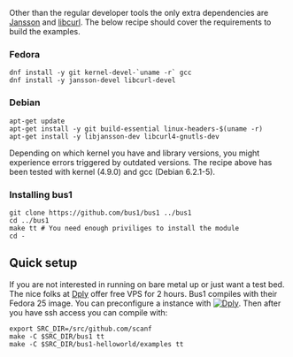 Other than the regular developer tools the only extra dependencies are
[Jansson](https://jansson.readthedocs.io/en/2.9/) and
[libcurl](https://curl.haxx.se/libcurl/). The below recipe should cover the
requirements to build the examples.

### Fedora

    dnf install -y git kernel-devel-`uname -r` gcc
    dnf install -y jansson-devel libcurl-devel

### Debian

    apt-get update
    apt-get install -y git build-essential linux-headers-$(uname -r)
    apt-get install -y libjansson-dev libcurl4-gnutls-dev

Depending on which kernel you have and library versions, you might experience
errors triggered by outdated versions. The recipe above has been tested with
kernel (4.9.0) and gcc (Debian 6.2.1-5).

### Installing bus1

    git clone https://github.com/bus1/bus1 ../bus1
    cd ../bus1
    make tt # You need enough priviliges to install the module
    cd -

## Quick setup

If you are not interested in running on bare metal up or just want a test bed.
The nice folks at [Dply](https://dply.co/) offer free VPS for 2 hours. Bus1
compiles with their Fedora 25 image. You can preconfigure a instance with
[![Dply](https://dply.co/b.svg)](https://dply.co/b/0eFTNyjS). Then after
you have ssh access you can compile with:

    export SRC_DIR=/src/github.com/scanf
    make -C $SRC_DIR/bus1 tt
    make -C $SRC_DIR/bus1-helloworld/examples tt
